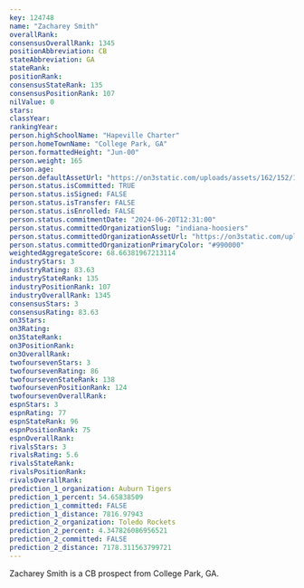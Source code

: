 ```yaml
---
key: 124748
name: "Zacharey Smith"
overallRank: 
consensusOverallRank: 1345
positionAbbreviation: CB
stateAbbreviation: GA
stateRank: 
positionRank: 
consensusStateRank: 135
consensusPositionRank: 107
nilValue: 0
stars: 
classYear: 
rankingYear: 
person.highSchoolName: "Hapeville Charter"
person.homeTownName: "College Park, GA"
person.formattedHeight: "Jun-00"
person.weight: 165
person.age: 
person.defaultAssetUrl: "https://on3static.com/uploads/assets/162/152/152162.png"
person.status.isCommitted: TRUE
person.status.isSigned: FALSE
person.status.isTransfer: FALSE
person.status.isEnrolled: FALSE
person.status.commitmentDate: "2024-06-20T12:31:00"
person.status.committedOrganizationSlug: "indiana-hoosiers"
person.status.committedOrganizationAssetUrl: "https://on3static.com/uploads/assets/973/149/149973.svg"
person.status.committedOrganizationPrimaryColor: "#990000"
weightedAggregateScore: 68.66381967213114
industryStars: 3
industryRating: 83.63
industryStateRank: 135
industryPositionRank: 107
industryOverallRank: 1345
consensusStars: 3
consensusRating: 83.63
on3Stars: 
on3Rating: 
on3StateRank: 
on3PositionRank: 
on3OverallRank: 
twofoursevenStars: 3
twofoursevenRating: 86
twofoursevenStateRank: 138
twofoursevenPositionRank: 124
twofoursevenOverallRank: 
espnStars: 3
espnRating: 77
espnStateRank: 96
espnPositionRank: 75
espnOverallRank: 
rivalsStars: 3
rivalsRating: 5.6
rivalsStateRank: 
rivalsPositionRank: 
rivalsOverallRank: 
prediction_1_organization: Auburn Tigers
prediction_1_percent: 54.65838509
prediction_1_committed: FALSE
prediction_1_distance: 7816.97943
prediction_2_organization: Toledo Rockets
prediction_2_percent: 4.347826086956521
prediction_2_committed: FALSE
prediction_2_distance: 7178.311563799721
---
```

Zacharey Smith is a CB prospect from College Park, GA.